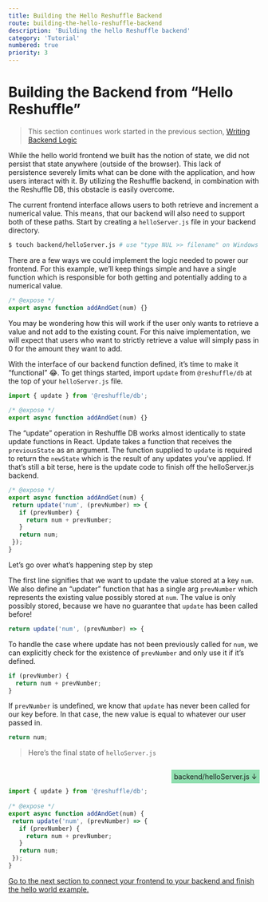 ```yaml
---
title: Building the Hello Reshuffle Backend
route: building-the-hello-reshuffle-backend
description: 'Building the hello Reshuffle backend'
category: 'Tutorial'
numbered: true
priority: 3
---
```


# Building the Backend from “Hello Reshuffle”

> This section continues work started in the previous section, [Writing Backend Logic](./writing-backend-logic)

While the hello world frontend we built has the notion of state, we did not persist that state anywhere (outside of the browser). This lack of persistence severely limits what can be done with the application, and how users interact with it. By utilizing the Reshuffle backend, in combination with the Reshuffle DB, this obstacle is easily overcome. 

The current frontend interface allows users to both retrieve and increment a numerical value. This means, that our backend will also need to support both of these paths. Start by creating a `helloServer.js` file in your backend directory. 

```sh
$ touch backend/helloServer.js # use "type NUL >> filename" on Windows
```

There are a few ways we could implement the logic needed to power our frontend. For this example, we’ll keep things simple and have a single function which is responsible for both getting and potentially adding to a numerical value. 

```js
/* @expose */
export async function addAndGet(num) {}
```

You may be wondering how this will work if the user only wants to retrieve a value and not add to the existing count. For this naive implementation, we will expect that users who want to strictly retrieve a value will simply pass in 0 for the amount they want to add. 

With the interface of our backend function defined, it’s time to make it “functional” 😂. To get things started, import `update` from `@reshuffle/db` at the top of your `helloServer.js` file.

```js
import { update } from '@reshuffle/db';
 
/* @expose */
export async function addAndGet(num) {}
```

The “update” operation in Reshuffle DB works almost identically to state update functions in React. Update takes a function that receives the `previousState` as an argument. The function supplied to `update` is required to return the `newState` which is the result of any updates you’ve applied. If that’s still a bit terse, here is the update code to finish off the helloServer.js backend.

```js
/* @expose */
export async function addAndGet(num) {
 return update('num', (prevNumber) => {
   if (prevNumber) {
     return num + prevNumber;
   }
   return num;
 });
}
```

Let’s go over what’s happening step by step

The first line signifies that we want to update the value stored at a key `num`. We also define an “updater” function that has a single arg `prevNumber` which represents the existing value possibly stored at `num`. The value is only possibly stored, because we have no guarantee that `update` has been called before!


```js
return update('num', (prevNumber) => {
```

To handle the case where update has not been previously called for `num`, we can explicitly check for the existence of `prevNumber` and only use it if it’s defined.

```js
if (prevNumber) {
  return num + prevNumber;
}
```

If `prevNumber` is undefined, we know that `update` has never been called for our key before. In that case, the new value is equal to whatever our user passed in.

```js
return num;
```

> Here’s the final state of `helloServer.js`
  <br />
  <div style="text-align: right;"><span style="padding: 1%; background-color: rgba(35, 191, 98, 0.5)"> backend/helloServer.js  ↓</span></div>

```js
import { update } from '@reshuffle/db';
 
/* @expose */
export async function addAndGet(num) {
 return update('num', (prevNumber) => {
   if (prevNumber) {
     return num + prevNumber;
   }
   return num;
 });
}
```

[Go to the next section to connect your frontend to your backend and finish the hello world example.](./calling-the-backend-from-the-frontend)

<br />
